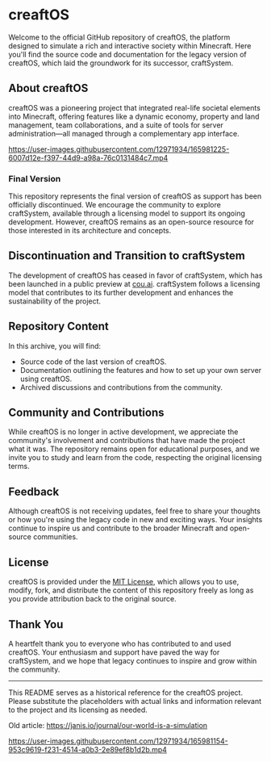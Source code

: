 # creaftOS

Welcome to the official GitHub repository of creaftOS, the platform designed to simulate a rich and interactive society within Minecraft. Here you'll find the source code and documentation for the legacy version of creaftOS, which laid the groundwork for its successor, craftSystem.

## About creaftOS
creaftOS was a pioneering project that integrated real-life societal elements into Minecraft, offering features like a dynamic economy, property and land management, team collaborations, and a suite of tools for server administration—all managed through a complementary app interface.

https://user-images.githubusercontent.com/12971934/165981225-6007d12e-f397-44d9-a98a-76c0131484c7.mp4

### Final Version
This repository represents the final version of creaftOS as support has been officially discontinued. We encourage the community to explore craftSystem, available through a licensing model to support its ongoing development. However, creaftOS remains as an open-source resource for those interested in its architecture and concepts.

## Discontinuation and Transition to craftSystem
The development of creaftOS has ceased in favor of craftSystem, which has been launched in a public preview at [cou.ai](https://cou.ai). craftSystem follows a licensing model that contributes to its further development and enhances the sustainability of the project.

## Repository Content
In this archive, you will find:
- Source code of the last version of creaftOS.
- Documentation outlining the features and how to set up your own server using creaftOS.
- Archived discussions and contributions from the community.

## Community and Contributions
While creaftOS is no longer in active development, we appreciate the community's involvement and contributions that have made the project what it was. The repository remains open for educational purposes, and we invite you to study and learn from the code, respecting the original licensing terms.

## Feedback
Although creaftOS is not receiving updates, feel free to share your thoughts or how you're using the legacy code in new and exciting ways. Your insights continue to inspire us and contribute to the broader Minecraft and open-source communities.

## License
creaftOS is provided under the [MIT License](LICENSE), which allows you to use, modify, fork, and distribute the content of this repository freely as long as you provide attribution back to the original source.

## Thank You
A heartfelt thank you to everyone who has contributed to and used creaftOS. Your enthusiasm and support have paved the way for craftSystem, and we hope that legacy continues to inspire and grow within the community.

---

This README serves as a historical reference for the creaftOS project. Please substitute the placeholders with actual links and information relevant to the project and its licensing as needed.

Old article: https://janis.io/journal/our-world-is-a-simulation

https://user-images.githubusercontent.com/12971934/165981154-953c9619-f231-4514-a0b3-2e89ef8b1d2b.mp4

